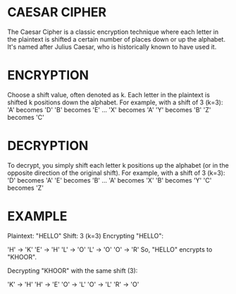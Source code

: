 # CAESAR CIPHER
The Caesar Cipher is a classic encryption technique where each letter in the plaintext is shifted a certain number of places down or up the alphabet.
It's named after Julius Caesar, who is historically known to have used it.

# ENCRYPTION


Choose a shift value, often denoted as k.
Each letter in the plaintext is shifted k positions down the alphabet.
For example, with a shift of 3 (k=3):
'A' becomes 'D'
'B' becomes 'E'
...
'X' becomes 'A'
'Y' becomes 'B'
'Z' becomes 'C'

# DECRYPTION

To decrypt, you simply shift each letter k positions up the alphabet (or in the opposite direction of the original shift).
For example, with a shift of 3 (k=3):
'D' becomes 'A'
'E' becomes 'B'
...
'A' becomes 'X'
'B' becomes 'Y'
'C' becomes 'Z'

# EXAMPLE

Plaintext: "HELLO"
Shift: 3 (k=3)
Encrypting "HELLO":

'H' -> 'K'
'E' -> 'H'
'L' -> 'O'
'L' -> 'O'
'O' -> 'R'
So, "HELLO" encrypts to "KHOOR".

Decrypting "KHOOR" with the same shift (3):

'K' -> 'H'
'H' -> 'E'
'O' -> 'L'
'O' -> 'L'
'R' -> 'O'
